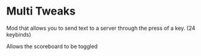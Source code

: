 # Multi Tweaks

Mod that allows you to send text to a server through the press of a key. (24 keybinds)

Allows the scoreboard to be toggled

